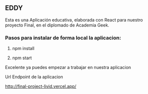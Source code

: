 
## EDDY


Esta es una Aplicación educativa, elaborada con React para nuestro proyecto Final, en el diplomado de Academia Geek.


### Pasos para instalar de forma local la aplicacion:


1. npm install


2. npm start


Excelente ya puedes empezar a trabajar en nuestra aplicacion



Url Endpoint de la aplicacion

http://final-project-livid.vercel.app/










